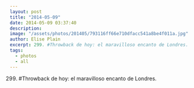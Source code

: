 ```yaml
---
layout: post
title: "2014-05-09"
date: 2014-05-09 03:37:40
description: 
image: "/assets/photos/201405/793116ff66e710dfacc541a8be4f011a.jpg"
author: Elise Plain
excerpt: 299. #Throwback de hoy: el maravilloso encanto de Londres.
tags: 
  - photos
  - all
---
```


299. #Throwback de hoy: el maravilloso encanto de Londres.
<p></p>

